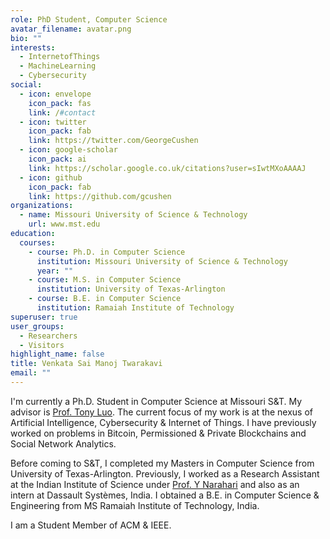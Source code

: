```yaml
---
role: PhD Student, Computer Science
avatar_filename: avatar.png
bio: ""
interests:
  - InternetofThings
  - MachineLearning
  - Cybersecurity
social:
  - icon: envelope
    icon_pack: fas
    link: /#contact
  - icon: twitter
    icon_pack: fab
    link: https://twitter.com/GeorgeCushen
  - icon: google-scholar
    icon_pack: ai
    link: https://scholar.google.co.uk/citations?user=sIwtMXoAAAAJ
  - icon: github
    icon_pack: fab
    link: https://github.com/gcushen
organizations:
  - name: Missouri University of Science & Technology
    url: www.mst.edu
education:
  courses:
    - course: Ph.D. in Computer Science
      institution: Missouri University of Science & Technology
      year: ""
    - course: M.S. in Computer Science
      institution: University of Texas-Arlington
    - course: B.E. in Computer Science
      institution: Ramaiah Institute of Technology
superuser: true
user_groups:
  - Researchers
  - Visitors
highlight_name: false
title: Venkata Sai Manoj Twarakavi
email: ""
---
```

I'm currently a Ph.D. Student in Computer Science at Missouri S&T. My advisor is [Prof. Tony Luo](https://tluocs.github.io). The current focus of my work is at the nexus of Artificial Intelligence, Cybersecurity & Internet of Things. I have previously worked on problems in Bitcoin, Permissioned & Private Blockchains and Social Network Analytics.

Before coming to S&T, I completed my Masters in Computer Science from University of Texas-Arlington. Previously, I worked as a Research Assistant at the Indian Institute of Science under [Prof. Y Narahari](https://gtl.csa.iisc.ac.in/hari/) and also as an intern at Dassault Systèmes, India. I obtained a B.E. in Computer Science & Engineering from MS Ramaiah Institute of Technology, India.

I am a Student Member of ACM & IEEE.